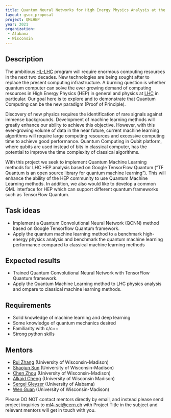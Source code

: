 ```yaml
---
title: Quantum Neural Networks for High Energy Physics Analysis at the LHC
layout: gsoc_proposal
project: QMLHEP
year: 2021
organization:
 - Alabama
 - Wisconsin
---
```


## Description
The ambitious [HL-LHC](https://hilumilhc.web.cern.ch) program will require enormous computing resources in the next two decades. New technologies are being sought after to replace the present computing infrastructure. A burning question is whether quantum computer can solve the ever growing demand of computing resources in High Energy Physics (HEP) in general and physics at [LHC](https://home.cern/science/accelerators/large-hadron-collider) in particular. Our goal here is to explore and to demonstrate that Quantum Computing can be the new paradigm (Proof of Principle).

Discovery of new physics requires the identification of rare signals against immense backgrounds. Development of machine learning methods will greatly enhance our ability to achieve this objective. However, with this ever-growing volume of data in the near future, current machine learning algorithms will require large computing resources and excessive computing time to achieve good performance. Quantum Computing in Qubit platform, where qubits are used instead of bits in classical computer, has the potential to improve the time complexity of classical algorithms.

With this project we seek to implement Quantum Machine Learning methods for LHC HEP analysis based on Google TensorFlow Quantum (“TF Quantum is an open source library for quantum machine learning”). This will enhance the ability of the HEP community to use Quantum Machine Learning methods. In addition, we also would like to develop a common QML interface for HEP which can support different quantum frameworks such as TensorFlow Quantum.


## Task ideas
  * Implement a Quantum Convolutional Neural Network (QCNN) method based on Google Tensorflow Quantum framework.
  * Apply the quantum machine learning method to a benchmark high-energy physics analysis and benchmark the quantum machine learning performance compared to classical machine learning methods
 
## Expected results
  * Trained Quantum Convolutional Neural Network with TensorFlow Quantum framework.
  * Apply the Quantum Machine Learning method to LHC physics analysis and ompare to classical machine learning methods.
  
## Requirements 
  * Solid knowledge of machine learning and deep learning
  * Some knowledge of quantum mechanics desired
  * Familiarity with c/c++
  * Strong python skills


## Mentors
  * [Rui Zhang](mailto:rui.zhang@cern.ch) (University of Wisconsin-Madison)
  * [Shaojun Sun](mailto:shaojun.sun@cern.ch) (University of Wisconsin-Madison)
  * [Chen Zhou](mailto:chen.zhou@cern.ch) (University of Wisconsin-Madison)
  * [Alkaid Cheng](mailto:lung9675420@gmail.com) (University of Wisconsin Madison)
  * [Sergei Gleyzer](mailto:sergei@cern.ch) (University of Alabama)
  * [Wen Guan](mailto:wen.guan@cern.ch) (University of Wisconsin-Madison)

Please DO NOT contact mentors directly by email, and instead please send project inquiries to [ml4-sci@cern.ch](mailto:ml4-sci@cern.ch) with Project Title in the subject and relevant mentors will get in touch with you. 
